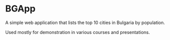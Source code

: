 # BGApp

A simple web application that lists the top 10 cities in Bulgaria by population.

Used mostly for demonstration in various courses and presentations.




